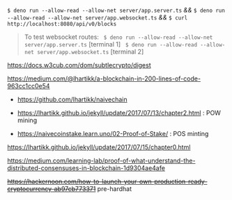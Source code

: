 `$ deno run --allow-read --allow-net server/app.server.ts`
_&&_
`$ deno run --allow-read --allow-net server/app.websocket.ts`
_&&_
`$ curl http://localhost:8080/api/v0/blocks`


> To test websocket routes:
> ` $ deno run --allow-read --allow-net server/app.server.ts` [terminal 1]
> ` $ deno run --allow-read --allow-net server/app.websocket.ts` [terminal 2]

https://docs.w3cub.com/dom/subtlecrypto/digest

https://medium.com/@lhartikk/a-blockchain-in-200-lines-of-code-963cc1cc0e54
- https://github.com/lhartikk/naivechain

- https://lhartikk.github.io/jekyll/update/2017/07/13/chapter2.html : POW mining
- https://naivecoinstake.learn.uno/02-Proof-of-Stake/ : POS minting

https://lhartikk.github.io/jekyll/update/2017/07/15/chapter0.html

https://medium.com/learning-lab/proof-of-what-understand-the-distributed-consensuses-in-blockchain-1d9304ae4afe

~~https://hackernoon.com/how-to-launch-your-own-production-ready-cryptocurrency-ab97cb773371~~ pre-hardhat
